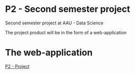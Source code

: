# P2 - Second semester project
Second semester project at AAU - Data Science

The project product will be in the form of a web-application

# The web-application
[P2 - Project](https://grunkg.github.io/P2/)
